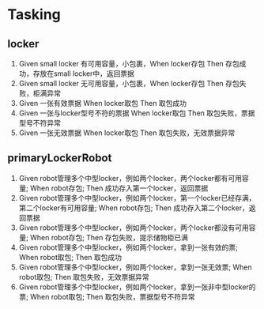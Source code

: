 # Tasking

## locker

1. Given small locker 有可用容量，小包裹，When locker存包 Then 存包成功，存放在small locker中，返回票据
2. Given small locker 无可用容量，小包裹，When locker存包 Then 存包失败，柜满异常
3. Given 一张有效票据 When locker取包 Then 取包成功
4. Given 一张与locker型号不符的票据 When locker取包 Then 取包失败，票据型号不符异常
5. Given 一张无效票据 When locker取包 Then 取包失败，无效票据异常

## primaryLockerRobot

1. Given robot管理多个中型locker，例如两个locker，两个locker都有可用容量; When robot存包; Then 成功存入第一个locker，返回票据
2. Given robot管理多个中型locker，例如两个locker，第一个locker已经存满，第二个locker有可用容量; When robot存包; Then 成功存入第二个locker，返回票据
3. Given robot管理多个中型locker，例如两个locker，两个locker都没有可用容量; When robot存包; Then 存包失败，提示储物柜已满
4. Given robot管理多个中型locker，例如两个locker，拿到一张有效的票; When robot取包; Then 取包成功
5. Given robot管理多个中型locker，例如两个locker，拿到一张无效票; When robot取包; Then 取包失败，无效票据异常
6. Given robot管理多个中型locker，例如两个locker，拿到一张非中型locker的票; When robot取包; Then 取包失败，票据型号不符异常